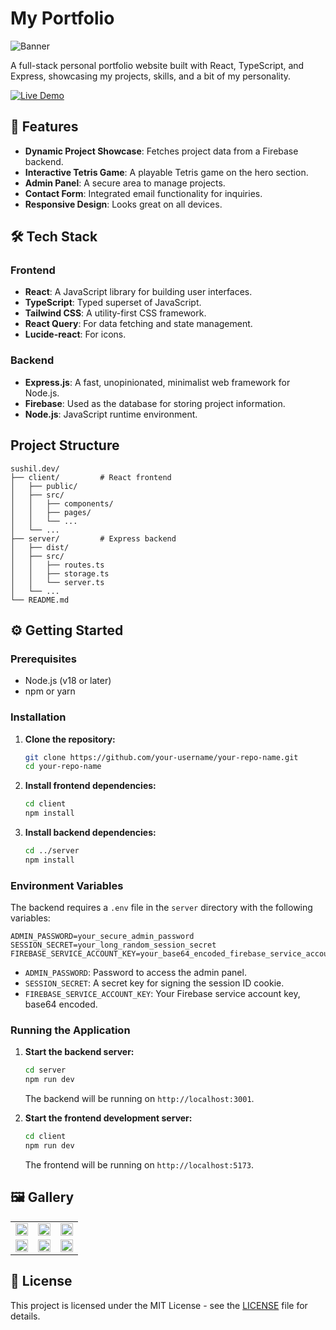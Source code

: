 # My Portfolio

![Banner](./client/public/banner.jpeg)

A full-stack personal portfolio website built with React, TypeScript, and Express, showcasing my projects, skills, and a bit of my personality.

[![Live Demo](https://img.shields.io/badge/Live-Demo-brightgreen?style=for-the-badge&logo=vercel)](https://sushil-dev-wzc6.onrender.com)

## 🚀 Features

- **Dynamic Project Showcase**: Fetches project data from a Firebase backend.
- **Interactive Tetris Game**: A playable Tetris game on the hero section.
- **Admin Panel**: A secure area to manage projects.
- **Contact Form**: Integrated email functionality for inquiries.
- **Responsive Design**: Looks great on all devices.

## 🛠️ Tech Stack

### Frontend
- **React**: A JavaScript library for building user interfaces.
- **TypeScript**: Typed superset of JavaScript.
- **Tailwind CSS**: A utility-first CSS framework.
- **React Query**: For data fetching and state management.
- **Lucide-react**: For icons.

### Backend
- **Express.js**: A fast, unopinionated, minimalist web framework for Node.js.
- **Firebase**: Used as the database for storing project information.
- **Node.js**: JavaScript runtime environment.

## Project Structure
```
sushil.dev/
├── client/         # React frontend
│   ├── public/
│   ├── src/
│   │   ├── components/
│   │   ├── pages/
│   │   └── ...
│   └── ...
├── server/         # Express backend
│   ├── dist/
│   ├── src/
│   │   ├── routes.ts
│   │   ├── storage.ts
│   │   └── server.ts
│   └── ...
└── README.md
```

## ⚙️ Getting Started

### Prerequisites

- Node.js (v18 or later)
- npm or yarn

### Installation

1.  **Clone the repository:**
    ```bash
    git clone https://github.com/your-username/your-repo-name.git
    cd your-repo-name
    ```

2.  **Install frontend dependencies:**
    ```bash
    cd client
    npm install
    ```

3.  **Install backend dependencies:**
    ```bash
    cd ../server
    npm install
    ```

### Environment Variables

The backend requires a `.env` file in the `server` directory with the following variables:

```
ADMIN_PASSWORD=your_secure_admin_password
SESSION_SECRET=your_long_random_session_secret
FIREBASE_SERVICE_ACCOUNT_KEY=your_base64_encoded_firebase_service_account_key
```

- `ADMIN_PASSWORD`: Password to access the admin panel.
- `SESSION_SECRET`: A secret key for signing the session ID cookie.
- `FIREBASE_SERVICE_ACCOUNT_KEY`: Your Firebase service account key, base64 encoded.

### Running the Application

1.  **Start the backend server:**
    ```bash
    cd server
    npm run dev
    ```
    The backend will be running on `http://localhost:3001`.

2.  **Start the frontend development server:**
    ```bash
    cd client
    npm run dev
    ```
    The frontend will be running on `http://localhost:5173`.

## 🖼️ Gallery

<table align="center">
  <tr>
    <td align="center"><img src="./client/public/screenshots/Screenshot_20-7-2025_22043_localhost.jpeg" width="100%"></td>
    <td align="center"><img src="./client/public/screenshots/Screenshot_20-7-2025_22122_localhost.jpeg" width="100%"></td>
    <td align="center"><img src="./client/public/screenshots/Screenshot_20-7-2025_22141_localhost.jpeg" width="100%"></td>
  </tr>
  <tr>
    <td align="center"><img src="./client/public/screenshots/Screenshot_20-7-2025_22240_localhost.jpeg" width="100%"></td>
    <td align="center"><img src="./client/public/screenshots/Screenshot_20-7-2025_2224_localhost.jpeg" width="100%"></td>
    <td align="center"><img src="./client/public/screenshots/Screenshot_20-7-2025_22254_localhost.jpeg" width="100%"></td>
  </tr>
</table>

## 📜 License

This project is licensed under the MIT License - see the [LICENSE](LICENSE) file for details.

